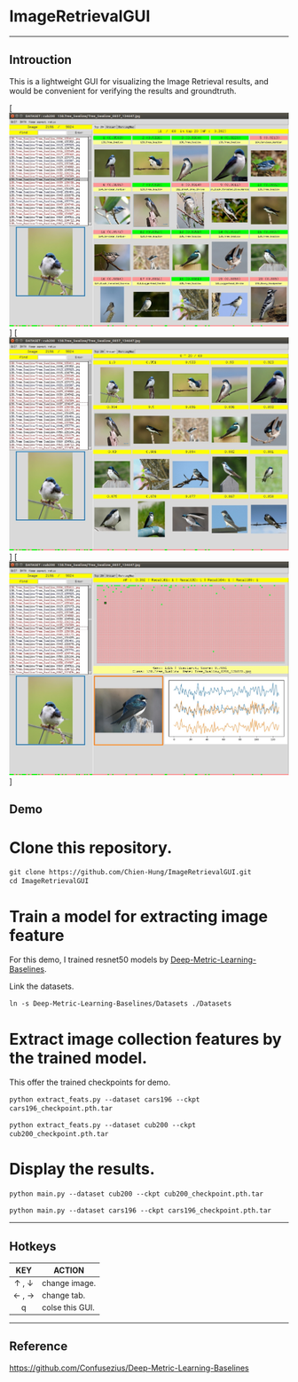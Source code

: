 # ImageRetrievalGUI


---

## Introuction

This is a lightweight GUI for visualizing the Image Retrieval results, and would be convenient for verifying the results and groundtruth. 

[![alt tag](./demo/demo1.jpg)]
[![alt tag](./demo/demo2.jpg)]
[![alt tag](./demo/demo3.jpg)]


## Demo


# Clone this repository.

```
git clone https://github.com/Chien-Hung/ImageRetrievalGUI.git
cd ImageRetrievalGUI
```

# Train a model for extracting image feature

For this demo, I trained resnet50 models by [Deep-Metric-Learning-Baselines](https://github.com/Confusezius/Deep-Metric-Learning-Baselines). 

Link the datasets.

```
ln -s Deep-Metric-Learning-Baselines/Datasets ./Datasets
```

# Extract image collection features by the trained model.

This offer the trained checkpoints for demo.

```
python extract_feats.py --dataset cars196 --ckpt cars196_checkpoint.pth.tar
```

```
python extract_feats.py --dataset cub200 --ckpt cub200_checkpoint.pth.tar
```

# Display the results.

```
python main.py --dataset cub200 --ckpt cub200_checkpoint.pth.tar 
```

```
python main.py --dataset cars196 --ckpt cars196_checkpoint.pth.tar
```

---

## Hotkeys

|     KEY    | ACTION                                    |
|:----------:|-------------------------------------------|
|   ↑ , ↓    | change image.                              |
|   ← , →    | change tab.                                | 
|     q     | colse this GUI.                            |

---

## Reference  

https://github.com/Confusezius/Deep-Metric-Learning-Baselines
